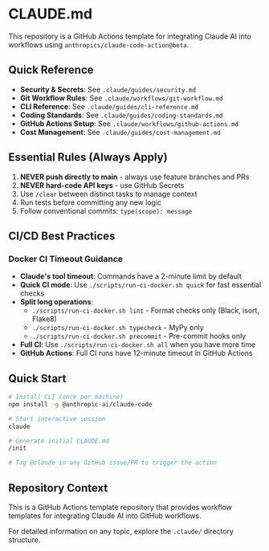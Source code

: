 # CLAUDE.md

This repository is a GitHub Actions template for integrating Claude AI into workflows using `anthropics/claude-code-action@beta`.

## Quick Reference
- **Security & Secrets**: See `.claude/guides/security.md`
- **Git Workflow Rules**: See `.claude/workflows/git-workflow.md`
- **CLI Reference**: See `.claude/guides/cli-reference.md`
- **Coding Standards**: See `.claude/guides/coding-standards.md`
- **GitHub Actions Setup**: See `.claude/workflows/github-actions.md`
- **Cost Management**: See `.claude/guides/cost-management.md`

## Essential Rules (Always Apply)
1. **NEVER push directly to main** - always use feature branches and PRs
2. **NEVER hard-code API keys** - use GitHub Secrets
3. Use `/clear` between distinct tasks to manage context
4. Run tests before committing any new logic
5. Follow conventional commits: `type(scope): message`

## CI/CD Best Practices
### Docker CI Timeout Guidance
- **Claude's tool timeout**: Commands have a 2-minute limit by default
- **Quick CI mode**: Use `./scripts/run-ci-docker.sh quick` for fast essential checks
- **Split long operations**:
  - `./scripts/run-ci-docker.sh lint` - Format checks only (Black, isort, Flake8)
  - `./scripts/run-ci-docker.sh typecheck` - MyPy only
  - `./scripts/run-ci-docker.sh precommit` - Pre-commit hooks only
- **Full CI**: Use `./scripts/run-ci-docker.sh all` when you have more time
- **GitHub Actions**: Full CI runs have 12-minute timeout in GitHub Actions

## Quick Start
```bash
# Install CLI (once per machine)
npm install -g @anthropic-ai/claude-code

# Start interactive session
claude

# Generate initial CLAUDE.md
/init

# Tag @claude in any GitHub issue/PR to trigger the action
```

## Repository Context
This is a GitHub Actions template repository that provides workflow templates for integrating Claude AI into GitHub workflows.

For detailed information on any topic, explore the `.claude/` directory structure.
